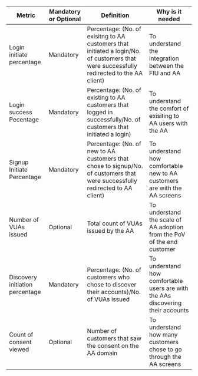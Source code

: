 | Metric                                           | Mandatory or Optional | Definition | Why is it needed |
|--------------------------------------------------|-----------------------|------------|------------------|
| Login initiate percentage | Mandatory              |  Percentage: (No. of exisitng to AA customers that initiated a login/No. of customers that were successfully redirected to the AA client)          |  To understand the integration between the FIU and AA                |
| Login success Pecentage  | Mandatory              | Percentage: (No. of existing to AA customers that logged in successfully/No. of customers that initiated a login)           |  To understand the comfort of exisiting to AA users with the AA                |
| Signup Initiate Percentage | Mandatory              | Percentage: (No. of new to AA customers that chose to signup/No. of customers that were successfully redirected to AA client)            |  To understand how comfortable new to AA customers are with the AA screens                |
| Number of VUAs issued                           | Optional              |  Total count of VUAs issued by the AA          | To understand the scale of AA adoption from the PoV of the end customer                 |
| Discovery initiation percentage | Mandatory              |  Percentage: (No. of customers who chose to discover their accounts)/No. of VUAs issued          |   To understand how comfortable users are with the AAs discovering their accounts               |
| Count of consent viewed | Optional              |  Number of customers that saw the consent on the AA domain          | To understand how many customers chose to go through the AA screens                 |
